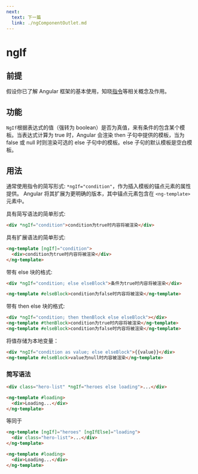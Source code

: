 ```yaml
---
next:
  text: 下一篇
  link: ./ngComponentOutlet.md
---
```


# ngIf

## 前提

假设你已了解 Angular 框架的基本使用，知晓[指令](https://angular.cn/guide/built-in-directives)等相关概念及作用。

## 功能

`NgIf`根据表达式的值（强转为 boolean）是否为真值，来有条件的包含某个模板。当表达式计算为 true 时，Angular 会渲染 then 子句中提供的模板，当为 false 或 null 时则渲染可选的 else 子句中的模板。else 子句的默认模板是空白模板。

## 用法

通常使用指令的简写形式: `*ngIf="condition"`，作为插入模板的锚点元素的属性提供。
Angular 将其扩展为更明确的版本，其中锚点元素包含在 `<ng-template>` 元素中。

具有简写语法的简单形式:

```html
<div *ngIf="condition">condition为true时内容将被渲染</div>
```

具有扩展语法的简单形式:

```html
<ng-template [ngIf]="condition">
  <div>condition为true时内容将被渲染</div>
</ng-template>
```

带有 else 块的格式:

```html
<div *ngIf="condition; else elseBlock">条件为true时内容将被渲染</div>

<ng-template #elseBlock>condition为false时内容将被渲染</ng-template>
```

带有 then else 块的格式:

```html
<div *ngIf="condition; then thenBlock else elseBlock"></div>
<ng-template #thenBlock>condition为true时内容将被渲染</ng-template>
<ng-template #elseBlock>condition为false时内容将被渲染</ng-template>
```

将值存储为本地变量：

```html
<div *ngIf="condition as value; else elseBlock">{{value}}</div>
<ng-template #elseBlock>value为null时内容被渲染</ng-template>
```

### 简写语法

```html
<div class="hero-list" *ngIf="heroes else loading">...</div>

<ng-template #loading>
  <div>Loading...</div>
</ng-template>
```

等同于

```html
<ng-template [ngIf]="heroes" [ngIfElse]="loading">
  <div class="hero-list">...</div>
</ng-template>

<ng-template #loading>
  <div>Loading...</div>
</ng-template>
```
